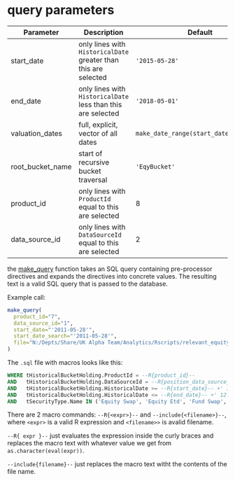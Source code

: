 # query parameters

| Parameter | Description | Default |
|-----------|-------------|---------|
| start_date | only lines with ``HistoricalDate`` greater than this are selected | ``'2015-05-28'`` |           
|  end_date  |  only lines with ``HistoricalDate`` less than this are selected  | ``'2018-05-01'`` |           
|  valuation_dates | full, explicit, vector of all dates | ``make_date_range(start_date,end_date)`` |
|  root_bucket_name | start of recursive bucket traversal | ``'EqyBucket'`` |       
|  product_id | only lines with  ``ProductId`` equal to this are selected | 8 |             
|  data_source_id | only lines with  ``DataSourceId`` equal to this are selected | 2 |  



the [make_query](utility/make_query.R) function takes an SQL query containing pre-processor directives and expands
the directives into concrete values. The resulting text is a valid SQL query that is passed to
the database.

Example call:

```r
make_query(
  product_id="7",
  data_source_id="1",
  start_date="'2011-05-28'",
  start_date_search="'2011-05-28'",
  file="N:/Depts/Share/UK Alpha Team/Analytics/Rscripts/relevant_equity_ticker_table.sql"
)
```

The ``.sql`` file with macros looks like this:

```SQL
WHERE tHistoricalBucketHolding.ProductId = --R{product_id}--
AND   tHistoricalBucketHolding.DataSourceId = --R{position_data_source_id}--
AND   tHistoricalBucketHolding.HistoricalDate >= --R{start_date}-- +' 12:00:00.0000000'
AND   tHistoricalBucketHolding.HistoricalDate <= --R{end_date}-- +' 12:00:00.0000000'
AND   tSecurityType.Name IN ('Equity Swap', 'Equity Etd', 'Fund Swap', 'Fund Etd')
```

There are 2 macro commands: ``--R{<expr>}--`` and ``--include{<filename>}--``, where
``<expr>`` is a valid R expression and ``<filename>>`` is avalid filename.

``--R{ expr }--`` just evaluates the expression inside the curly braces and replaces the macro text
with whatever value we get from ``as.character(eval(expr))``.

``--include{filename}--`` just replaces the macro text witht the contents of the file name.




